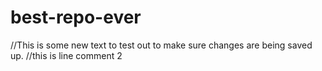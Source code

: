 # best-repo-ever
//This is some new text to test out to make sure changes are being saved up.
//this is line comment 2
